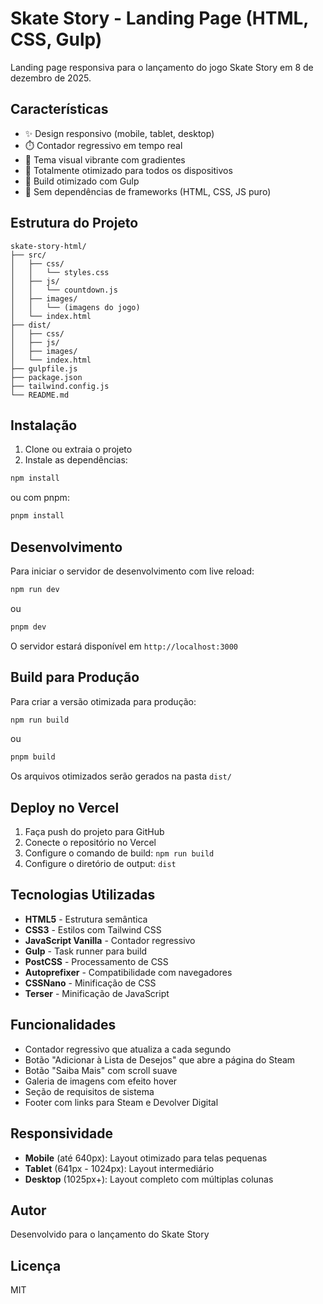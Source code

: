 # Skate Story - Landing Page (HTML, CSS, Gulp)

Landing page responsiva para o lançamento do jogo Skate Story em 8 de dezembro de 2025.

## Características

- ✨ Design responsivo (mobile, tablet, desktop)
- ⏱️ Contador regressivo em tempo real
- 🎨 Tema visual vibrante com gradientes
- 📱 Totalmente otimizado para todos os dispositivos
- 🚀 Build otimizado com Gulp
- 🎯 Sem dependências de frameworks (HTML, CSS, JS puro)

## Estrutura do Projeto

```
skate-story-html/
├── src/
│   ├── css/
│   │   └── styles.css
│   ├── js/
│   │   └── countdown.js
│   ├── images/
│   │   └── (imagens do jogo)
│   └── index.html
├── dist/
│   ├── css/
│   ├── js/
│   ├── images/
│   └── index.html
├── gulpfile.js
├── package.json
├── tailwind.config.js
└── README.md
```

## Instalação

1. Clone ou extraia o projeto
2. Instale as dependências:

```bash
npm install
```

ou com pnpm:

```bash
pnpm install
```

## Desenvolvimento

Para iniciar o servidor de desenvolvimento com live reload:

```bash
npm run dev
```

ou

```bash
pnpm dev
```

O servidor estará disponível em `http://localhost:3000`

## Build para Produção

Para criar a versão otimizada para produção:

```bash
npm run build
```

ou

```bash
pnpm build
```

Os arquivos otimizados serão gerados na pasta `dist/`

## Deploy no Vercel

1. Faça push do projeto para GitHub
2. Conecte o repositório no Vercel
3. Configure o comando de build: `npm run build`
4. Configure o diretório de output: `dist`

## Tecnologias Utilizadas

- **HTML5** - Estrutura semântica
- **CSS3** - Estilos com Tailwind CSS
- **JavaScript Vanilla** - Contador regressivo
- **Gulp** - Task runner para build
- **PostCSS** - Processamento de CSS
- **Autoprefixer** - Compatibilidade com navegadores
- **CSSNano** - Minificação de CSS
- **Terser** - Minificação de JavaScript

## Funcionalidades

- Contador regressivo que atualiza a cada segundo
- Botão "Adicionar à Lista de Desejos" que abre a página do Steam
- Botão "Saiba Mais" com scroll suave
- Galeria de imagens com efeito hover
- Seção de requisitos de sistema
- Footer com links para Steam e Devolver Digital

## Responsividade

- **Mobile** (até 640px): Layout otimizado para telas pequenas
- **Tablet** (641px - 1024px): Layout intermediário
- **Desktop** (1025px+): Layout completo com múltiplas colunas

## Autor

Desenvolvido para o lançamento do Skate Story

## Licença

MIT

